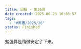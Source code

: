 ```yaml
---
title: 周报 - 第26周
date created: 2025-06-23 16:03:57
tags:
  - "#周报/2025/26"
status: Finished
---
```


勉强算是稍微安定了下来。
